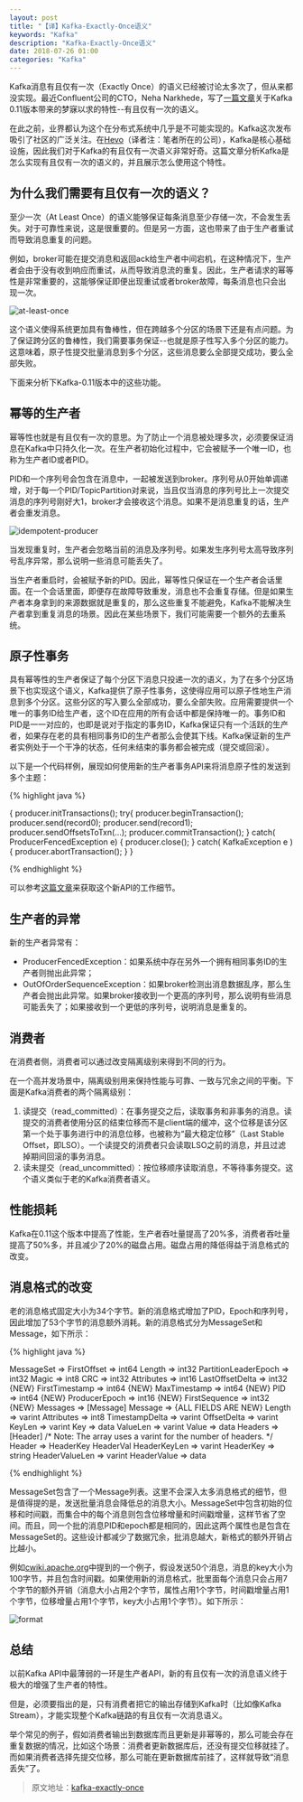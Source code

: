 ```yaml
---
layout: post
title: "【译】Kafka-Exactly-Once语义"
keywords: "Kafka"
description: "Kafka-Exactly-Once语义"
date: 2018-07-26 01:00
categories: "Kafka"
---
```



Kafka消息有且仅有一次（Exactly Once）的语义已经被讨论太多次了，但从来都没实现。最近Confluent公司的CTO，Neha Narkhede，写了[一篇文章](https://www.confluent.io/blog/exactly-once-semantics-are-possible-heres-how-apache-kafka-does-it/)关于Kafka 0.11版本带来的梦寐以求的特性--有且仅有一次的语义。

在此之前，业界都认为这个在分布式系统中几乎是不可能实现的。Kafka这次发布吸引了社区的广泛关注。在[Hevo](https://hevodata.com/)（译者注：笔者所在的公司），Kafka是核心基础设施，因此我们对于Kafka的有且仅有一次语义非常好奇。这篇文章分析Kafka是怎么实现有且仅有一次的语义的，并且展示怎么使用这个特性。

## 为什么我们需要有且仅有一次的语义？

至少一次（At Least Once）的语义能够保证每条消息至少存储一次，不会发生丢失。对于可靠性来说，这是很重要的。但是另一方面，这也带来了由于生产者重试而导致消息重复的问题。

例如，broker可能在提交消息和返回ack给生产者中间宕机，在这种情况下，生产者会由于没有收到响应而重试，从而导致消息流的重复。因此，生产者请求的幂等性是非常重要的，这能够保证即便出现重试或者broker故障，每条消息也只会出现一次。

![at-least-once](/assets/kafka-exactly-only-once/at-least-once.png)

这个语义使得系统更加具有鲁棒性，但在跨越多个分区的场景下还是有点问题。为了保证跨分区的鲁棒性，我们需要事务保证--也就是原子性写入多个分区的能力。这意味着，原子性提交批量消息到多个分区，这些消息要么全部提交成功，要么全部失败。

下面来分析下Kafka-0.11版本中的这些功能。

## 幂等的生产者

幂等性也就是有且仅有一次的意思。为了防止一个消息被处理多次，必须要保证消息在Kafka中只持久化一次。在生产者初始化过程中，它会被赋予一个唯一ID，也称为生产者ID或者PID。

PID和一个序列号会包含在消息中，一起被发送到broker。序列号从0开始单调递增，对于每一个PID/TopicPartition对来说，当且仅当消息的序列号比上一次提交消息的序列号刚好大1，broker才会接收这个消息。如果不是消息重复的话，生产者会重发消息。

![idempotent-producer](/assets/kafka-exactly-only-once/idempotent-producer.png)

当发现重复时，生产者会忽略当前的消息及序列号。如果发生序列号太高导致序列号乱序异常，那么说明一些消息可能丢失了。

当生产者重启时，会被赋予新的PID。因此，幂等性只保证在一个生产者会话里面。在一个会话里面，即便存在故障导致重发，消息也不会重复存储。但是如果生产者本身拿到的来源数据就是重复的，那么这些重复不能避免，Kafka不能解决生产者拿到重复消息的场景。因此在某些场景下，我们可能需要一个额外的去重系统。

## 原子性事务

具有幂等性的生产者保证了每个分区下消息只投递一次的语义，为了在多个分区场景下也实现这个语义，Kafka提供了原子性事务，这使得应用可以原子性地生产消息到多个分区。这些分区的写入要么全部成功，要么全部失败。应用需要提供一个唯一的事务ID给生产者，这个ID在应用的所有会话中都是保持唯一的。事务ID和PID是一一对应的，也即是说对于指定的事务ID，Kafka保证只有一个活跃的生产者，如果存在老的具有相同事务ID的生产者那么会使其下线。Kafka保证新的生产者实例处于一个干净的状态，任何未结束的事务都会被完成（提交或回滚）。

以下是一个代码样例，展现如何使用新的生产者事务API来将消息原子性的发送到多个主题：

{% highlight java %}

{
    producer.initTransactions();
    try{
     producer.beginTransaction();
        producer.send(record0);
        producer.send(record1);
        producer.sendOffsetsToTxn(…);
        producer.commitTransaction();
    } catch( ProducerFencedException e) {
        producer.close();
    } catch( KafkaException e ) {
        producer.abortTransaction();
    }
} 

{% endhighlight %}

可以参考[这篇文章](https://cwiki.apache.org/confluence/display/KAFKA/KIP-98+-+Exactly+Once+Delivery+and+Transactional+Messaging#KIP-98-ExactlyOnceDeliveryandTransactionalMessaging-DataFlow)来获取这个新API的工作细节。

## 生产者的异常

新的生产者异常有：

* ProducerFencedException：如果系统中存在另外一个拥有相同事务ID的生产者则抛出此异常；
* OutOfOrderSequenceException：如果broker检测出消息数据乱序，那么生产者会抛出此异常。如果broker接收到一个更高的序列号，那么说明有些消息可能丢失了；如果接收到一个更低的序列号，说明消息是重复的。

## 消费者

在消费者侧，消费者可以通过改变隔离级别来得到不同的行为。

在一个高并发场景中，隔离级别用来保持性能与可靠、一致与冗余之间的平衡。下面是Kafka消费者的两个隔离级别：

1. 读提交（read_committed）：在事务提交之后，读取事务和非事务的消息。读提交的消费者使用分区的结束位移而不是client端的缓冲，这个位移是该分区第一个处于事务进行中的消息位移，也被称为“最大稳定位移”（Last Stable Offset，即LSO）。一个读提交的消费者只会读取LSO之前的消息，并且过滤掉期间回滚的事务消息。
2. 读未提交（read_uncommitted）：按位移顺序读取消息，不等待事务提交。这个语义类似于老的Kafka消费者语义。

## 性能损耗

Kafka在0.11这个版本中提高了性能，生产者吞吐量提高了20%多，消费者吞吐量提高了50%多，并且减少了20%的磁盘占用。磁盘占用的降低得益于消息格式的改变。

## 消息格式的改变

老的消息格式固定大小为34个字节。新的消息格式增加了PID，Epoch和序列号，因此增加了53个字节的消息额外消耗。新的消息格式分为MessageSet和Message，如下所示：


{% highlight java %}

MessageSet =>
  FirstOffset => int64
  Length => int32
  PartitionLeaderEpoch => int32
  Magic => int8
  CRC => int32
  Attributes => int16
  LastOffsetDelta => int32 {NEW}
  FirstTimestamp => int64 {NEW}
  MaxTimestamp => int64 {NEW}
  PID => int64 {NEW}
  ProducerEpoch => int16 {NEW}
  FirstSequence => int32 {NEW}
  Messages => [Message]
Message => {ALL FIELDS ARE NEW}
  Length => varint
  Attributes => int8
  TimestampDelta => varint
  OffsetDelta => varint
  KeyLen => varint
  Key => data
  ValueLen => varint
  Value => data
Headers => [Header] /* Note: The array uses a varint for the number of headers. */ 
Header => HeaderKey HeaderVal
  HeaderKeyLen => varint
  HeaderKey => string
  HeaderValueLen => varint
  HeaderValue => data

{% endhighlight %}

MessageSet包含了一个Message列表。这里不会深入太多消息格式的细节，但是值得提的是，发送批量消息会降低总的消息大小。MessageSet中包含初始的位移和时间戳，而集合中的每个消息则包含位移增量和时间戳增量，这样节省了空间。而且，同一个批的消息PID和epoch都是相同的，因此这两个属性也是包含在MessageSet的。这些设计都减少了数据冗余，批消息越大，新格式的额外开销占比越小。

例如[cwiki.apache.org](http://cwiki.apache.org/)中提到的一个例子，假设发送50个消息，消息的key大小为100字节，并且包含时间戳。如果使用新的消息格式，批里面每个消息只会占用7个字节的额外开销（消息大小占用2个字节，属性占用1个字节，时间戳增量占用1个字节，位移增量占用1个字节，key大小占用1个字节）。如下所示：

![format](/assets/kafka-exactly-only-once/format.png)

## 总结

以前Kafka API中最薄弱的一环是生产者API，新的有且仅有一次的消息语义终于极大的增强了生产者的特性。

但是，必须要指出的是，只有消费者把它的输出存储到Kafka时（比如像Kafka Stream），才能实现整个Kafka链路的有且仅有一次消息语义。

举个常见的例子，假如消费者输出到数据库而且更新是非幂等的，那么可能会存在重复数据的情况，比如这个场景：消费者更新数据库后，还没有提交位移就挂了。而如果消费者选择先提交位移，那么可能在更新数据库前挂了，这样就导致“消息丢失”了。


> 原文地址：[kafka-exactly-once](https://hevodata.com/blog/kafka-exactly-once/)
